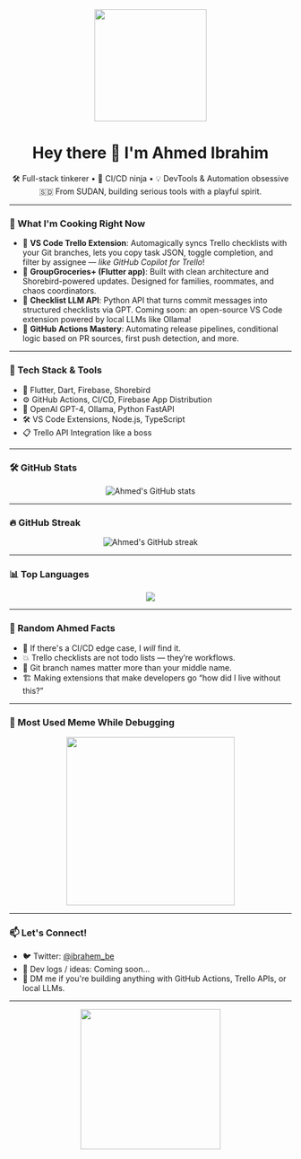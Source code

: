 <!-- README.md -->

<div align="center">
  <img src="https://media.giphy.com/media/xT9IgG50Fb7Mi0prBC/giphy.gif" width="200" />
  <h1 align="center">Hey there 👋 I'm Ahmed Ibrahim</h1>
  <p align="center">
    🛠️ Full-stack tinkerer • 🔁 CI/CD ninja • 💡 DevTools & Automation obsessive<br>
    🇸🇩 From SUDAN, building serious tools with a playful spirit.
  </p>
</div>

---

### 🚀 What I'm Cooking Right Now

- 🧩 **VS Code Trello Extension**: Automagically syncs Trello checklists with your Git branches, lets you copy task JSON, toggle completion, and filter by assignee — *like GitHub Copilot for Trello*!
- 📱 **GroupGroceries+ (Flutter app)**: Built with clean architecture and Shorebird-powered updates. Designed for families, roommates, and chaos coordinators.
- 🤖 **Checklist LLM API**: Python API that turns commit messages into structured checklists via GPT. Coming soon: an open-source VS Code extension powered by local LLMs like Ollama!
- 🎯 **GitHub Actions Mastery**: Automating release pipelines, conditional logic based on PR sources, first push detection, and more.

---

### 🧠 Tech Stack & Tools

- 💙 Flutter, Dart, Firebase, Shorebird
- ⚙️ GitHub Actions, CI/CD, Firebase App Distribution
- 🧠 OpenAI GPT-4, Ollama, Python FastAPI
- 🛠️ VS Code Extensions, Node.js, TypeScript
- 📋 Trello API Integration like a boss

---

### 🛠 GitHub Stats

<p align="center">
  <img src="https://github-readme-stats.vercel.app/api?username=A-Ibrahim-Almusanid&show_icons=true&theme=tokyonight" alt="Ahmed's GitHub stats" />
</p>

---

### 🔥 GitHub Streak

<p align="center">
  <img src="https://streak-stats.demolab.com/?user=ibrahem-be&theme=tokyonight" alt="Ahmed's GitHub streak" />
</p>

---

### 📊 Top Languages

<p align="center">
  <img src="https://github-readme-stats.vercel.app/api/top-langs/?username=ibrahem-be&layout=compact&theme=tokyonight" />
</p>

---

### 🧠 Random Ahmed Facts

- 🎯 If there's a CI/CD edge case, I *will* find it.
- 💥 Trello checklists are not todo lists — they’re workflows.
- 🧠 Git branch names matter more than your middle name.
- 🏗️ Making extensions that make developers go “how did I live without this?”

---

### 🤯 Most Used Meme While Debugging

<p align="center">
  <img src="https://media.giphy.com/media/3ohzdUIsjG76U1H7Di/giphy.gif" width="300" />
</p>

---

### 📫 Let's Connect!

- 🐦 Twitter: [@ibrahem_be](https://twitter.com/ibrahem_be)
- 🧪 Dev logs / ideas: Coming soon…
- 🤝 DM me if you're building anything with GitHub Actions, Trello APIs, or local LLMs.

---

<p align="center">
  <img src="https://media.giphy.com/media/duzpaTbCUy9Vu/giphy.gif" width="250" />
</p>
